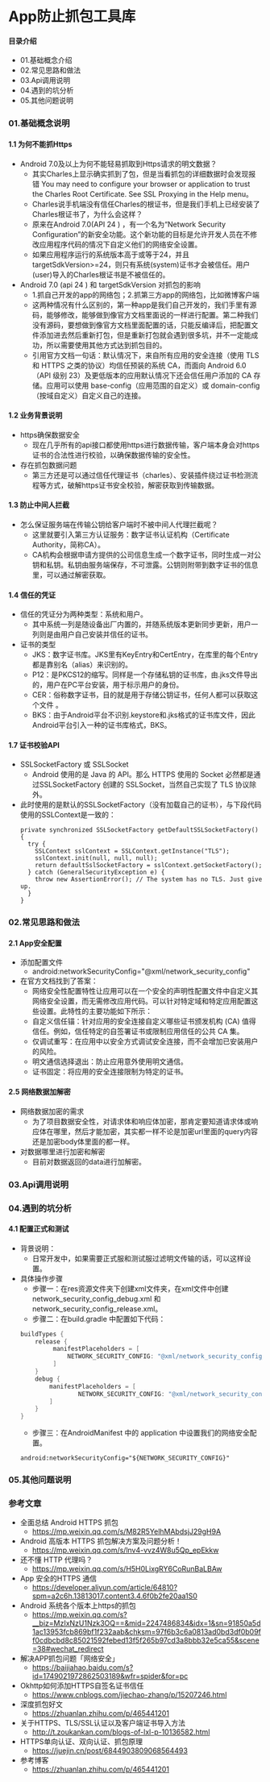 # App防止抓包工具库
#### 目录介绍
- 01.基础概念介绍
- 02.常见思路和做法
- 03.Api调用说明
- 04.遇到的坑分析
- 05.其他问题说明



### 01.基础概念说明
#### 1.1 为何不能抓Https
- Android 7.0及以上为何不能轻易抓取到Https请求的明文数据？
    - 其实Charles上显示确实抓到了包，但是当看抓包的详细数据时会发现报错 You may need to configure your browser or application to trust the Charles Root Certificate. See SSL Proxying in the Help menu。
    - Charles说手机端没有信任Charles的根证书，但是我们手机上已经安装了Charles根证书了，为什么会这样？
    - 原来在Android 7.0(API 24 ) ，有一个名为“Network Security Configuration”的新安全功能。这个新功能的目标是允许开发人员在不修改应用程序代码的情况下自定义他们的网络安全设置。
    - 如果应用程序运行的系统版本高于或等于24，并且targetSdkVersion>=24，则只有系统(system)证书才会被信任。用户(user)导入的Charles根证书是不被信任的。
- Android 7.0 (api 24 ) 和 targetSdkVersion 对抓包的影响
    - 1.抓自己开发的app的网络包；2.抓第三方app的网络包，比如微博客户端
    - 这两种情况有什么区别的，第一种app是我们自己开发的，我们手里有源码，能够修改，能够做到像官方文档里面说的一样进行配置。第二种我们没有源码，要想做到像官方文档里面配置的话，只能反编译后，把配置文件添加进去然后重新打包，但是重新打包就会遇到很多坑，并不一定能成功，所以需要使用其他方式达到抓包目的。
    - 引用官方文档一句话：默认情况下，来自所有应用的安全连接（使用 TLS 和 HTTPS 之类的协议）均信任预装的系统 CA，而面向 Android 6.0（API 级别 23）及更低版本的应用默认情况下还会信任用户添加的 CA 存储。应用可以使用 base-config（应用范围的自定义）或 domain-config（按域自定义）自定义自己的连接。



#### 1.2 业务背景说明
- https确保数据安全
    - 现在几乎所有的api接口都使用https进行数据传输，客户端本身会对https证书的合法性进行校验，以确保数据传输的安全性。
- 存在抓包数据问题
    - 第三方还是可以通过信任代理证书（charles）、安装插件绕过证书检测流程等方式，破解https证书安全校验，解密获取到传输数据。



#### 1.3 防止中间人拦截
- 怎么保证服务端在传输公钥给客户端时不被中间人代理拦截呢？
    - 这里就要引入第三方认证服务：数字证书认证机构（Certificate Authority，简称CA）。
    - CA机构会根据申请方提供的公司信息生成一个数字证书，同时生成一对公钥和私钥。私钥由服务端保存，不可泄露。公钥则附带到数字证书的信息里，可以通过解密获取。



#### 1.4 信任的凭证
- 信任的凭证分为两种类型：系统和用户。
    - 其中系统一列是随设备出厂内置的，并随系统版本更新同步更新，用户一列则是由用户自己安装并信任的证书。
- 证书的类型
    - JKS：数字证书库。JKS里有KeyEntry和CertEntry，在库里的每个Entry都是靠别名（alias）来识别的。
    - P12：是PKCS12的缩写。同样是一个存储私钥的证书库，由.jks文件导出的，用户在PC平台安装，用于标示用户的身份。
    - CER：俗称数字证书，目的就是用于存储公钥证书，任何人都可以获取这个文件 。
    - BKS：由于Android平台不识别.keystore和.jks格式的证书库文件，因此Android平台引入一种的证书库格式，BKS。



#### 1.7 证书校验API
- SSLSocketFactory 或 SSLSocket
    - Android 使用的是 Java 的 API。那么 HTTPS 使用的 Socket 必然都是通过SSLSocketFactory 创建的 SSLSocket，当然自己实现了 TLS 协议除外。
- 此时使用的是默认的SSLSocketFactory（没有加载自己的证书），与下段代码使用的SSLContext是一致的：
    ```
    private synchronized SSLSocketFactory getDefaultSSLSocketFactory() {
      try {
        SSLContext sslContext = SSLContext.getInstance("TLS");
        sslContext.init(null, null, null);
        return defaultSslSocketFactory = sslContext.getSocketFactory();
      } catch (GeneralSecurityException e) {
        throw new AssertionError(); // The system has no TLS. Just give up.
      }
    }
    ```




### 02.常见思路和做法
#### 2.1 App安全配置
- 添加配置文件
    - android:networkSecurityConfig="@xml/network_security_config"
- 在官方文档找到了答案：
    - 网络安全性配置特性让应用可以在一个安全的声明性配置文件中自定义其网络安全设置，而无需修改应用代码。可以针对特定域和特定应用配置这些设置。此特性的主要功能如下所示：
    - 自定义信任锚：针对应用的安全连接自定义哪些证书颁发机构 (CA) 值得信任。例如，信任特定的自签署证书或限制应用信任的公共 CA 集。
    - 仅调试重写：在应用中以安全方式调试安全连接，而不会增加已安装用户的风险。
    - 明文通信选择退出：防止应用意外使用明文通信。
    - 证书固定：将应用的安全连接限制为特定的证书。



#### 2.5 网络数据加解密
- 网络数据加密的需求
    - 为了项目数据安全性，对请求体和响应体加密，那肯定要知道请求体或响应体在哪里，然后才能加密，其实都一样不论是加密url里面的query内容还是加密body体里面的都一样。
- 对数据哪里进行加密和解密
    - 目前对数据返回的data进行加解密。



### 03.Api调用说明



### 04.遇到的坑分析
#### 4.1 配置正式和测试
- 背景说明：
    - 日常开发中，如果需要正式服和测试服过滤明文传输的话，可以这样设置。
- 具体操作步骤
    - 步骤一：在res资源文件夹下创建xml文件夹，在xml文件中创建 network_security_config_debug.xml 和 network_security_config_release.xml。
    - 步骤二：在build.gradle 中配置如下代码：
    ``` groovy
    buildTypes {
        release {
             manifestPlaceholders = [
                 NETWORK_SECURITY_CONFIG: "@xml/network_security_config_release"
             ]
        }
        debug {
            manifestPlaceholders = [
                    NETWORK_SECURITY_CONFIG: "@xml/network_security_config_debug"
            ]
        }
    }
    ```
    - 步骤三：在AndroidManifest 中的 application 中设置我们的网络安全配置。
    ```
    android:networkSecurityConfig="${NETWORK_SECURITY_CONFIG}"
    ```


### 05.其他问题说明



### 参考文章
- 全面总结 Android HTTPS 抓包
    - https://mp.weixin.qq.com/s/M82R5YelhMAbdsjJ29gH9A
- Android 高版本 HTTPS 抓包解决方案及问题分析！
    - https://mp.weixin.qq.com/s/lnv4-vvz4W8u5Qp_epEkkw
- 还不懂 HTTP 代理吗？
    - https://mp.weixin.qq.com/s/H5H0LixgRY6CoRunBaLBAw
- App 安全的HTTPS 通信
    - https://developer.aliyun.com/article/64810?spm=a2c6h.13813017.content3.4.6f0b2fe20aa1S0
- Android 系统各个版本上https的抓包
    - https://mp.weixin.qq.com/s?__biz=MzIxNzU1Nzk3OQ==&mid=2247486834&idx=1&sn=91850a5d1ac13953fcb869bf1f232aab&chksm=97f6b3c6a0813ad0bd3df0b09ff0cdbcbd8c85021592febed13f5f265b97cd3a8bbb32e5ca55&scene=38#wechat_redirect
- 解决APP抓包问题「网络安全」
    - https://baijiahao.baidu.com/s?id=1749021972862503189&wfr=spider&for=pc
- Okhttp如何添加HTTPS自签名证书信任
    - https://www.cnblogs.com/jiechao-zhang/p/15207246.html
- 深度抓包好文
    - https://zhuanlan.zhihu.com/p/465441201
- 关于HTTPS、TLS/SSL认证以及客户端证书导入方法
    - http://t.zoukankan.com/blogs-of-lxl-p-10136582.html
- HTTPS单向认证、双向认证、抓包原理
    - https://juejin.cn/post/6844903809068564493
- 参考博客
    - https://zhuanlan.zhihu.com/p/465441201


    
    